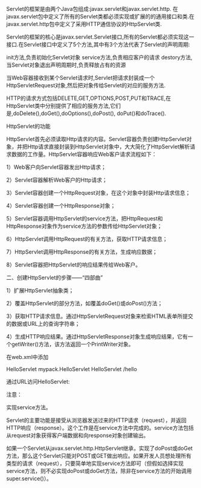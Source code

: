 Servlet的框架是由两个Java包组成:javax.servlet和javax.servlet.http. 在javax.servlet包中定义了所有的Servlet类都必须实现或扩展的的通用接口和类.在javax.servlet.http包中定义了采用HTTP通信协议的HttpServlet类.

Servlet的框架的核心是javax.servlet.Servlet接口,所有的Servlet都必须实现这一接口.在Servlet接口中定义了5个方法,其中有3个方法代表了Servlet的声明周期:

init方法,负责初始化Servlet对象
service方法,负责相应客户的请求
destory方法,当Servlet对象退出声明周期时,负责释放占有的资源

当Web容器接收到某个Servlet请求时,Servlet把请求封装成一个HttpServletRequest对象,然后把对象传给Servlet的对应的服务方法.

HTTP的请求方式包括DELETE,GET,OPTIONS,POST,PUT和TRACE,在HttpServlet类中分别提供了相应的服务方法,它们是,doDelete(),doGet(),doOptions(),doPost(), doPut()和doTrace(). 

HttpServlet的功能  

HttpServlet首先必须读取Http请求的内容。Servlet容器负责创建HttpServlet对象，并把Http请求直接封装到HttpServlet对象中，大大简化了HttpServlet解析请求数据的工作量。HttpServlet容器响应Web客户请求流程如下：

1）Web客户向Servlet容器发出Http请求；

2）Servlet容器解析Web客户的Http请求；

3）Servlet容器创建一个HttpRequest对象，在这个对象中封装Http请求信息；

4）Servlet容器创建一个HttpResponse对象；

5）Servlet容器调用HttpServlet的service方法，把HttpRequest和HttpResponse对象作为service方法的参数传给HttpServlet对象；

6）HttpServlet调用HttpRequest的有关方法，获取HTTP请求信息；

7）HttpServlet调用HttpResponse的有关方法，生成响应数据；

8）Servlet容器把HttpServlet的响应结果传给Web客户。

二、创建HttpServlet的步骤——“四部曲”

1）扩展HttpServlet抽象类；

2）覆盖HttpServlet的部分方法，如覆盖doGet()或doPost()方法；

3）获取HTTP请求信息。通过HttpServletRequest对象来检索HTML表单所提交的数据或URL上的查询字符串；

4）生成HTTP响应结果。通过HttpServletResponse对象生成响应结果，它有一个getWriter()方法，该方法返回一个PrintWriter对象。


在web.xml中添加

<servlet>
   <servlet-name>HelloServlet</servlet-name>
   <servlet-class>mypack.HelloServlet</servlet-class>
  </servlet>
  <servlet-mapping>
   <servlet-name>HelloServlet</servlet-name>
   <url-pattern>/hello</url-pattern>
</servlet-mapping>

通过URL访问HelloServlet:

注意：

实现service方法。 

 Servlet的主要功能是接受从浏览器发送过来的HTTP请求（request），并返回HTTP响应（response）。这个工作是在service方法中完成的。service方法包括从request对象获得客户端数据和向response对象创建输出。 

 如果一个Servlet从javax.servlet.http.HttpServlet继承，实现了doPost或doGet方法，那么这个Servlet只能对POST或GET做出响应。如果开发人员想处理所有类型的请求（request），只要简单地实现service方法即可（但假如选择实现service方法，则不必实现doPost或doGet方法，除非在service方法的开始调用super.service()）。

